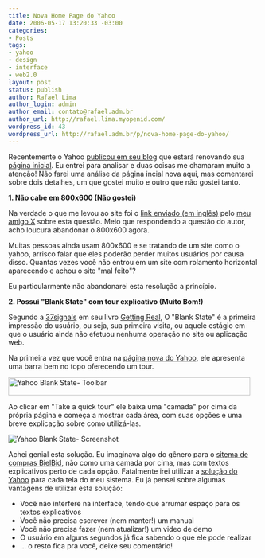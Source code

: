 ```yaml
---
title: Nova Home Page do Yahoo
date: 2006-05-17 13:20:33 -03:00
categories:
- Posts
tags:
- yahoo
- design
- interface
- web2.0
layout: post
status: publish
author: Rafael Lima
author_login: admin
author_email: contato@rafael.adm.br
author_url: http://rafael.lima.myopenid.com/
wordpress_id: 43
wordpress_url: http://rafael.adm.br/p/nova-home-page-do-yahoo/
---
```


Recentemente o Yahoo <a target="_blank" title="Ver o post (nova janela)" href="http://www.ysearchblog.com/archives/000304.html">publicou em seu blog</a> que estar&aacute; renovando sua <a title="Visitar o Preview (nova janela)" target="_blank" href="http://www.yahoo.com/preview">p&aacute;gina inicial</a>. Eu entrei para analisar e duas coisas me chamaram muito a aten&ccedil;&atilde;o! N&atilde;o farei uma an&aacute;lise da p&aacute;gina incial nova aqui, mas comentarei sobre dois detalhes, um que gostei muito e outro que n&atilde;o gostei tanto.

<strong>1. N&atilde;o cabe em 800x600 (N&atilde;o gostei)
</strong>

Na verdade o que me levou ao site foi o <a target="_blank" title="Ver o Post (nova janela)" href="http://www.skeymedia.com/programming/xhtml-and-css/is-it-time-to-abandon-800x600/index.html">link enviado (em ingl&ecirc;s)</a>  pelo <a title="Visitar o blog do X (nova janela)" target="_blank" href="http://resistro.multiply.com/">meu amigo X</a> sobre esta quest&atilde;o. Meio que respondendo a quest&atilde;o do autor, acho loucura abandonar o 800x600 agora.

Muitas pessoas ainda usam 800x600 e se tratando de um site como o yahoo, arrisco falar que eles poder&atilde;o perder muitos usu&aacute;rios por causa disso. Quantas vezes voc&ecirc; n&atilde;o entrou em um site com rolamento horizontal aparecendo e achou o site "mal feito"?

Eu particularmente n&atilde;o abandonarei esta resolu&ccedil;&atilde;o a princ&iacute;pio.

<strong>2. Possui "Blank State" com tour explicativo (Muito Bom!)</strong>

Segundo a <a title="Visitar o site (nova janela)" target="_blank" href="http://37signals.com">37signals</a> em seu livro <a title="Visitar o site do livro (nova janela)" target="_blank" href="https://gettingreal.37signals.com/">Getting Real</a>, O "Blank State" &eacute; a primeira impress&atilde;o do usu&aacute;rio, ou seja, sua primeira visita, ou aquele est&aacute;gio em que o usu&aacute;rio ainda n&atilde;o efetuou nenhuma opera&ccedil;&atilde;o no site ou aplica&ccedil;&atilde;o web.

Na primeira vez que voc&ecirc; entra na <a target="_blank" title="Ver o preview (nova janela)" href="http://www.yahoo.com/preview">p&aacute;gina nova do Yahoo</a>, ele apresenta uma barra bem no topo oferecendo um tour.

<img width="486" height="36" id="image42" alt="Yahoo Blank State- Toolbar" src="http://rafael.adm.br/wp-content/uploads/2006/05/yahho_blank_state-toolbar.png" />

Ao clicar em "Take a quick tour" ele baixa uma "camada" por cima da pr&oacute;pria p&aacute;gina e come&ccedil;a a mostrar cada &aacute;rea, com suas op&ccedil;&otilde;es e uma breve explica&ccedil;&atilde;o sobre como utiliz&aacute;-las.

<img id="image44" alt="Yahoo Blank State- Screenshot" src="http://rafael.adm.br/wp-content/uploads/2006/05/yahoo_blank_state-full.png" />

Achei genial esta solu&ccedil;&atilde;o. Eu imaginava algo do g&ecirc;nero para o <a title="Visitar o site do BielBid (nova janela)" target="_blank" href="http://bielbid.com.br">sitema de compras BielBid</a>, n&atilde;o como uma camada por cima, mas com textos explicativos perto de cada op&ccedil;&atilde;o. Fatalmente irei utilizar a <a title="Visitar o preview (nova janela)" target="_blank" href="http://www.yahoo.com/preview">solu&ccedil;&atilde;o do Yahoo</a> para cada tela do meu sistema.
Eu j&aacute; pensei sobre algumas vantagens de utilizar esta solu&ccedil;&atilde;o:
<ul>
	<li>Voc&ecirc; n&atilde;o interfere na interface, tendo que arrumar espa&ccedil;o para os textos explicativos</li>
	<li>Voc&ecirc; n&atilde;o precisa escrever (nem manter!) um manual</li>
	<li>Voc&ecirc; n&atilde;o precisa fazer (nem atualizar!) um video de demo</li>
	<li>O usu&aacute;rio em alguns segundos j&aacute; fica sabendo o que ele pode realizar</li>
	<li>... o resto fica pra voc&ecirc;, deixe seu coment&aacute;rio!</li>
</ul>
